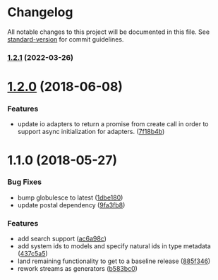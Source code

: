 # Changelog

All notable changes to this project will be documented in this file. See [standard-version](https://github.com/conventional-changelog/standard-version) for commit guidelines.

### [1.2.1](https://github.com/arobson/consequent/compare/v1.2.0...v1.2.1) (2022-03-26)

<a name="1.2.0"></a>
# [1.2.0](https://github.com/arobson/consequent/compare/v1.1.0...v1.2.0) (2018-06-08)


### Features

* update io adapters to return a promise from create call in order to support async initialization for adapters. ([7f18b4b](https://github.com/arobson/consequent/commit/7f18b4b))



<a name="1.1.0"></a>
# 1.1.0 (2018-05-27)


### Bug Fixes

* bump globulesce to latest ([1dbe180](https://github.com/arobson/consequent/commit/1dbe180))
* update postal dependency ([9fa3fb8](https://github.com/arobson/consequent/commit/9fa3fb8))


### Features

* add search support ([ac6a98c](https://github.com/arobson/consequent/commit/ac6a98c))
* add system ids to models and specify natural ids in type metadata ([437c5a5](https://github.com/arobson/consequent/commit/437c5a5))
* land remaining functionality to get to a baseline release ([885f346](https://github.com/arobson/consequent/commit/885f346))
* rework streams as generators ([b583bc0](https://github.com/arobson/consequent/commit/b583bc0))
